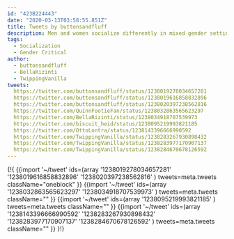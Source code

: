 ```yaml
---
id: "423B224443"
date: "2020-03-13T03:58:55.851Z"
title: Tweets by buttonsandfluff
description: Men and women socialize differently in mixed gender settings, and trans people's socialization aligns.
tags:
  - Socialization
  - Gender Critical
author:
  - buttonsandfluff
  - BellaRizinti
  - TwippingVanilla
tweets:
  https://twitter.com/buttonsandfluff/status/1238019278034657281
  https://twitter.com/buttonsandfluff/status/1238019616858832896
  https://twitter.com/buttonsandfluff/status/1238020397238562816
  https://twitter.com/QuinnFootieFan/status/1238032863565623297
  https://twitter.com/BellaRizinti/status/1238034918707539973
  https://twitter.com/biscuit_heid/status/1238095219993821185
  https://twitter.com/OttoLontra/status/1238143396666990592
  https://twitter.com/TwippingVanilla/status/1238283267930898432
  https://twitter.com/TwippingVanilla/status/1238283977170907137
  https://twitter.com/TwippingVanilla/status/1238284670678126592
---
```

{!{
  {{import '~/tweet' ids=(array
    '1238019278034657281'
    '1238019616858832896'
    '1238020397238562816'
  ) tweets=meta.tweets className="oneblock" }}
  {{import '~/tweet' ids=(array
    '1238032863565623297'
    '1238034918707539973'
  ) tweets=meta.tweets className="" }}
  {{import '~/tweet' ids=(array
    '1238095219993821185'
  ) tweets=meta.tweets className="" }}
  {{import '~/tweet' ids=(array
    '1238143396666990592'
    '1238283267930898432'
    '1238283977170907137'
    '1238284670678126592'
  ) tweets=meta.tweets className="" }}
}!}

